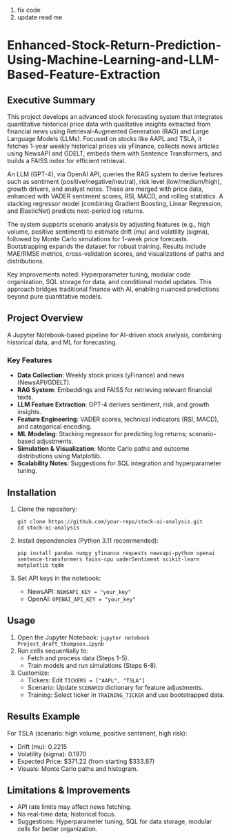 1) fix code
2) update read me


# Enhanced-Stock-Return-Prediction-Using-Machine-Learning-and-LLM-Based-Feature-Extraction 

## Executive Summary

This project develops an advanced stock forecasting system that integrates quantitative historical price data with qualitative insights extracted from financial news using Retrieval-Augmented Generation (RAG) and Large Language Models (LLMs). Focused on stocks like AAPL and TSLA, it fetches 1-year weekly historical prices via yFinance, collects news articles using NewsAPI and GDELT, embeds them with Sentence Transformers, and builds a FAISS index for efficient retrieval.

An LLM (GPT-4), via OpenAI API, queries the RAG system to derive features such as sentiment (positive/negative/neutral), risk level (low/medium/high), growth drivers, and analyst notes. These are merged with price data, enhanced with VADER sentiment scores, RSI, MACD, and rolling statistics. A stacking regressor model (combining Gradient Boosting, Linear Regression, and ElasticNet) predicts next-period log returns.

The system supports scenario analysis by adjusting features (e.g., high volume, positive sentiment) to estimate drift (mu) and volatility (sigma), followed by Monte Carlo simulations for 1-week price forecasts. Bootstrapping expands the dataset for robust training. Results include MAE/RMSE metrics, cross-validation scores, and visualizations of paths and distributions.

Key improvements noted: Hyperparameter tuning, modular code organization, SQL storage for data, and conditional model updates. This approach bridges traditional finance with AI, enabling nuanced predictions beyond pure quantitative models.

## Project Overview

A Jupyter Notebook-based pipeline for AI-driven stock analysis, combining historical data, and ML for forecasting.

### Key Features
- **Data Collection**: Weekly stock prices (yFinance) and news (NewsAPI/GDELT).
- **RAG System**: Embeddings and FAISS for retrieving relevant financial texts.
- **LLM Feature Extraction**: GPT-4 derives sentiment, risk, and growth insights.
- **Feature Engineering**: VADER scores, technical indicators (RSI, MACD), and categorical encoding.
- **ML Modeling**: Stacking regressor for predicting log returns; scenario-based adjustments.
- **Simulation & Visualization**: Monte Carlo paths and outcome distributions using Matplotlib.
- **Scalability Notes**: Suggestions for SQL integration and hyperparameter tuning.

## Installation

1. Clone the repository:
   ```
   git clone https://github.com/your-repo/stock-ai-analysis.git
   cd stock-ai-analysis
   ```

2. Install dependencies (Python 3.11 recommended):
   ```
   pip install pandas numpy yfinance requests newsapi-python openai sentence-transformers faiss-cpu vaderSentiment scikit-learn matplotlib tqdm
   ```

3. Set API keys in the notebook:
   - NewsAPI: `NEWSAPI_KEY = "your_key"`
   - OpenAI: `OPENAI_API_KEY = "your_key"`

## Usage

1. Open the Jupyter Notebook: `jupyter notebook Project_draft_thompson.ipynb`
2. Run cells sequentially to:
   - Fetch and process data (Steps 1-5).
   - Train models and run simulations (Steps 6-8).
3. Customize:
   - Tickers: Edit `TICKERS = ["AAPL", "TSLA"]`
   - Scenario: Update `SCENARIO` dictionary for feature adjustments.
   - Training: Select ticker in `TRAINING_TICKER` and use bootstrapped data.

## Results Example

For TSLA (scenario: high volume, positive sentiment, high risk):
- Drift (mu): 0.2215
- Volatility (sigma): 0.1970
- Expected Price: $371.22 (from starting $333.87)
- Visuals: Monte Carlo paths and histogram.

## Limitations & Improvements
- API rate limits may affect news fetching.
- No real-time data; historical focus.
- Suggestions: Hyperparameter tuning, SQL for data storage, modular cells for better organization.
